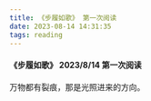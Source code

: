 ```yaml
---
title: 《步履如歌》 第一次阅读
date: 2023-08-14 14:31:35
tags: reading
---
```


#### 《步履如歌》 2023/8/14 第一次阅读

万物都有裂痕，那是光照进来的方向。
